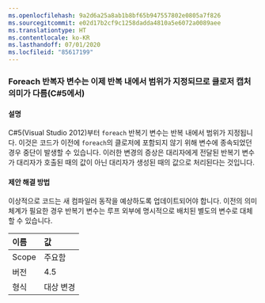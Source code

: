 ```yaml
---
ms.openlocfilehash: 9a2d6a25a8ab1b8bf65b947557802e0805a7f826
ms.sourcegitcommit: e02d17b2cf9c1258dadda4810a5e6072a0089aee
ms.translationtype: HT
ms.contentlocale: ko-KR
ms.lasthandoff: 07/01/2020
ms.locfileid: "85617199"
---
```

### <a name="foreach-iterator-variable-is-now-scoped-within-the-iteration-so-closure-capturing-semantics-are-different-in-c5"></a>Foreach 반복자 변수는 이제 반복 내에서 범위가 지정되므로 클로저 캡처 의미가 다름(C#5에서)

#### <a name="details"></a>설명

C#5(Visual Studio 2012)부터 `foreach` 반복기 변수는 반복 내에서 범위가 지정됩니다. 이것은 코드가 이전에 `foreach`의 클로저에 포함되지 않기 위해 변수에 종속되었던 경우 중단이 발생할 수 있습니다. 이러한 변경의 증상은 대리자에게 전달된 반복기 변수가 대리자가 호출된 때의 값이 아닌 대리자가 생성된 때의 값으로 처리된다는 것입니다.

#### <a name="suggestion"></a>제안 해결 방법

이상적으로 코드는 새 컴파일러 동작을 예상하도록 업데이트되어야 합니다. 이전의 의미 체계가 필요한 경우 반복기 변수는 루프 외부에 명시적으로 배치된 별도의 변수로 대체할 수 있습니다.

| 이름    | 값       |
|:--------|:------------|
| Scope   | 주요함       |
| 버전 | 4.5         |
| 형식    | 대상 변경 |
